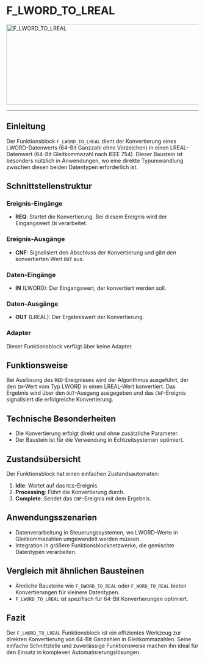 # F_LWORD_TO_LREAL

<img width="1464" height="211" alt="F_LWORD_TO_LREAL" src="https://github.com/user-attachments/assets/89f93d44-7207-4ef1-ba65-ed61f446770f" />

* * * * * * * * * *
## Einleitung
Der Funktionsblock `F_LWORD_TO_LREAL` dient der Konvertierung eines LWORD-Datenwerts (64-Bit Ganzzahl ohne Vorzeichen) in einen LREAL-Datenwert (64-Bit Gleitkommazahl nach IEEE 754). Dieser Baustein ist besonders nützlich in Anwendungen, wo eine direkte Typumwandlung zwischen diesen beiden Datentypen erforderlich ist.

## Schnittstellenstruktur

### **Ereignis-Eingänge**
- **REQ**: Startet die Konvertierung. Bei diesem Ereignis wird der Eingangswert `IN` verarbeitet.

### **Ereignis-Ausgänge**
- **CNF**: Signalisiert den Abschluss der Konvertierung und gibt den konvertierten Wert `OUT` aus.

### **Daten-Eingänge**
- **IN** (LWORD): Der Eingangswert, der konvertiert werden soll.

### **Daten-Ausgänge**
- **OUT** (LREAL): Der Ergebniswert der Konvertierung.

### **Adapter**
Dieser Funktionsblock verfügt über keine Adapter.

## Funktionsweise
Bei Auslösung des `REQ`-Ereignisses wird der Algorithmus ausgeführt, der den `IN`-Wert vom Typ LWORD in einen LREAL-Wert konvertiert. Das Ergebnis wird über den `OUT`-Ausgang ausgegeben und das `CNF`-Ereignis signalisiert die erfolgreiche Konvertierung.

## Technische Besonderheiten
- Die Konvertierung erfolgt direkt und ohne zusätzliche Parameter.
- Der Baustein ist für die Verwendung in Echtzeitsystemen optimiert.

## Zustandsübersicht
Der Funktionsblock hat einen einfachen Zustandsautomaten:
1. **Idle**: Wartet auf das `REQ`-Ereignis.
2. **Processing**: Führt die Konvertierung durch.
3. **Complete**: Sendet das `CNF`-Ereignis mit dem Ergebnis.

## Anwendungsszenarien
- Datenverarbeitung in Steuerungssystemen, wo LWORD-Werte in Gleitkommazahlen umgewandelt werden müssen.
- Integration in größere Funktionsblocknetzwerke, die gemischte Datentypen verarbeiten.

## Vergleich mit ähnlichen Bausteinen
- Ähnliche Bausteine wie `F_DWORD_TO_REAL` oder `F_WORD_TO_REAL` bieten Konvertierungen für kleinere Datentypen.
- `F_LWORD_TO_LREAL` ist spezifisch für 64-Bit Konvertierungen optimiert.

## Fazit
Der `F_LWORD_TO_LREAL` Funktionsblock ist ein effizientes Werkzeug zur direkten Konvertierung von 64-Bit Ganzahlen in Gleitkommazahlen. Seine einfache Schnittstelle und zuverlässige Funktionsweise machen ihn ideal für den Einsatz in komplexen Automatisierungslösungen.
